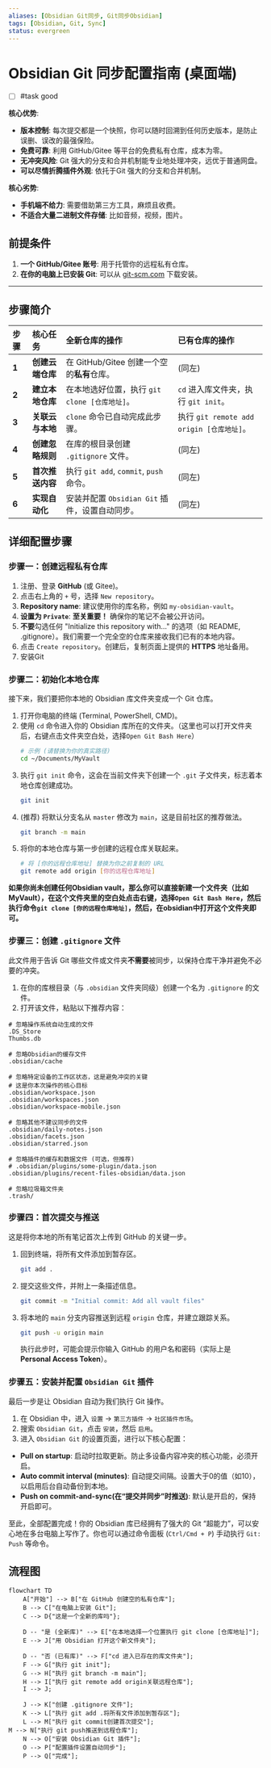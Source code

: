 ```yaml
---
aliases: [Obsidian Git同步, Git同步Obsidian]
tags: [Obsidian, Git, Sync]
status: evergreen
---
```


# Obsidian Git 同步配置指南 (桌面端)
- [ ] #task good

**核心优势**:
- **版本控制**: 每次提交都是一个快照，你可以随时回溯到任何历史版本，是防止误删、误改的最强保险。
- **免费可靠**: 利用 GitHub/Gitee 等平台的免费私有仓库，成本为零。
- **无冲突风险**: Git 强大的分支和合并机制能专业地处理冲突，远优于普通网盘。
- **可以尽情折腾插件外观**: 依托于Git 强大的分支和合并机制。

**核心劣势**:
- **手机端不给力**: 需要借助第三方工具，麻烦且收费。
- **不适合大量二进制文件存储**: 比如音频，视频，图片。


## 前提条件

1.  **一个 GitHub/Gitee 账号**: 用于托管你的远程私有仓库。
2.  **在你的电脑上已安装 Git**: 可以从 [git-scm.com](https://git-scm.com/downloads) 下载安装。

---

## 步骤简介
| 步骤    | 核心任务       | 全新仓库的操作                            | 已有仓库的操作                            |
| :---- | :--------- | :--------------------------------- | :--------------------------------- |
| **1** | **创建云端仓库** | 在 GitHub/Gitee 创建一个空的**私有**仓库。     | (同左)                               |
| **2** | **建立本地仓库** | 在本地选好位置，执行 `git clone [仓库地址]`。     | `cd` 进入库文件夹，执行 `git init`。         |
| **3** | **关联云与本地** | `clone` 命令已自动完成此步骤。                | 执行 `git remote add origin [仓库地址]`。 |
| **4** | **创建忽略规则** | 在库的根目录创建 `.gitignore` 文件。          | (同左)                               |
| **5** | **首次推送内容** | 执行 `git add`, `commit`, `push` 命令。 | (同左)                               |
| **6** | **实现自动化**  | 安装并配置 `Obsidian Git` 插件，设置自动同步。    | (同左)                               |


## 详细配置步骤

### 步骤一：创建远程私有仓库

1.  注册、登录 **GitHub** (或 Gitee)。
2.  点击右上角的 `+` 号，选择 `New repository`。
3.  **Repository name**: 建议使用你的库名称，例如 `my-obsidian-vault`。
4.  **设置为 `Private`**: **至关重要！** 确保你的笔记不会被公开访问。
5.  **不要**勾选任何 "Initialize this repository with..." 的选项（如 README, .gitignore）。我们需要一个完全空的仓库来接收我们已有的本地内容。
6.  点击 `Create repository`。创建后，复制页面上提供的 **HTTPS** 地址备用。
7. 安装Git

### 步骤二：初始化本地仓库

接下来，我们要把你本地的 Obsidian 库文件夹变成一个 Git 仓库。

1.  打开你电脑的终端 (Terminal, PowerShell, CMD)。
2.  使用 `cd` 命令进入你的 Obsidian 库所在的文件夹。（这里也可以打开文件夹后，右键点击文件夹空白处，选择`Open Git Bash Here`）
    ```bash
    # 示例 (请替换为你的真实路径)
    cd ~/Documents/MyVault
    ```
3.  执行 `git init` 命令，这会在当前文件夹下创建一个 `.git` 子文件夹，标志着本地仓库创建成功。
    ```bash
    git init
    ```
4.  (推荐) 将默认分支名从 `master` 修改为 `main`，这是目前社区的推荐做法。
    ```bash
    git branch -m main
    ```
5. 将你的本地仓库与第一步创建的远程仓库关联起来。
    ```bash
    # 将 [你的远程仓库地址] 替换为你之前复制的 URL
    git remote add origin [你的远程仓库地址]
    ```

**如果你尚未创建任何Obsidian vault，那么你可以直接新建一个文件夹（比如MyVault），在这个文件夹里的空白处点击右键，选择`Open Git Bash Here`，然后执行命令`git clone [你的远程仓库地址]`，然后，在obsidian中打开这个文件夹即可。**

### 步骤三：创建 `.gitignore` 文件

此文件用于告诉 Git 哪些文件或文件夹**不需要**被同步，以保持仓库干净并避免不必要的冲突。

1.  在你的库根目录（与 `.obsidian` 文件夹同级）创建一个名为 `.gitignore` 的文件。
2.  打开该文件，粘贴以下推荐内容：
```
# 忽略操作系统自动生成的文件
.DS_Store
Thumbs.db

# 忽略Obsidian的缓存文件
.obsidian/cache

# 忽略特定设备的工作区状态，这是避免冲突的关键
# 这是你本次操作的核心目标
.obsidian/workspace.json
.obsidian/workspaces.json
.obsidian/workspace-mobile.json

# 忽略其他不建议同步的文件
.obsidian/daily-notes.json
.obsidian/facets.json
.obsidian/starred.json

# 忽略插件的缓存和数据文件 (可选，但推荐)
# .obsidian/plugins/some-plugin/data.json
.obsidian/plugins/recent-files-obsidian/data.json

# 忽略垃圾箱文件夹
.trash/
```

### 步骤四：首次提交与推送

这是将你本地的所有笔记首次上传到 GitHub 的关键一步。

1.  回到终端，将所有文件添加到暂存区。
    ```bash
    git add .
    ```
2.  提交这些文件，并附上一条描述信息。
    ```bash
    git commit -m "Initial commit: Add all vault files"
    ```
3.  将本地的 `main` 分支内容推送到远程 `origin` 仓库，并建立跟踪关系。
    ```bash
    git push -u origin main
    ```
    执行此步时，可能会提示你输入 GitHub 的用户名和密码（实际上是 **Personal Access Token**）。

### 步骤五：安装并配置 `Obsidian Git` 插件

最后一步是让 Obsidian 自动为我们执行 Git 操作。

1.  在 Obsidian 中，进入 `设置` -> `第三方插件` -> `社区插件市场`。
2.  搜索 `Obsidian Git`，点击 `安装`，然后 `启用`。
3.  进入 `Obsidian Git` 的设置页面，进行以下核心配置：
- **Pull on startup**: 启动时拉取更新。防止多设备内容冲突的核心功能，必须开启。
- **Auto commit interval (minutes)**: 自动提交间隔。设置大于0的值（如10），以启用后台自动备份到本地。
- **Push on commit-and-sync(在“提交并同步”时推送)**: 默认是开启的，保持开启即可。




至此，全部配置完成！你的 Obsidian 库已经拥有了强大的 Git “超能力”，可以安心地在多台电脑上写作了。你也可以通过命令面板 (`Ctrl/Cmd + P`) 手动执行 `Git: Push` 等命令。


## 流程图

```mermaid
flowchart TD
    A["开始"] --> B["在 GitHub 创建空的私有仓库"];
    B --> C["在电脑上安装 Git"];
    C --> D{"这是一个全新的库吗"};

    D -- "是 (全新库)" --> E["在本地选择一个位置执行 git clone [仓库地址]"];
    E --> J["用 Obsidian 打开这个新文件夹"];

    D -- "否 (已有库)" --> F["cd 进入已存在的库文件夹"];
    F --> G["执行 git init"];
    G --> H["执行 git branch -m main"];
    H --> I["执行 git remote add origin关联远程仓库"];
    I --> J;

    J --> K["创建 .gitignore 文件"];
    K --> L["执行 git add .将所有文件添加到暂存区"];
    L --> M["执行 git commit创建首次提交"];
M --> N["执行 git push推送到远程仓库"];
    N --> O["安装 Obsidian Git 插件"];
    O --> P["配置插件设置自动同步"];
    P --> Q["完成"];
```